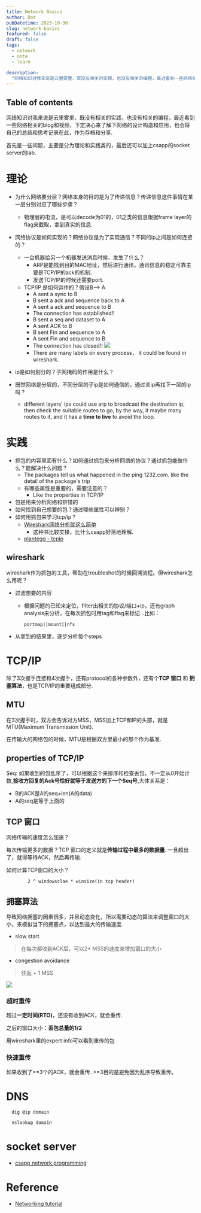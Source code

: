 ```yaml
---
title: Network Basics
author: Dot
pubDatetime: 2023-10-30
slug: network-basics
featured: false
draft: false
tags:
  - network
  - note
  - learn

description:
  "网络知识对我来说是云里雾里，既没有相关的实践，也没有相关的编程，最近看到一些网络相关的blog和视频，下定决心来了解下网络的设计构造和应用，也会将自己的总结和思考记录在此，作为存档和分享."
---
```

## Table of contents

网络知识对我来说是云里雾里，既没有相关的实践，也没有相关的编程，最近看到一些网络相关的blog和视频，下定决心来了解下网络的设计构造和应用，也会将自己的总结和思考记录在此，作为存档和分享.

首先是一些问题，主要是分为理论和实践类的，最后还可以加上csapp的socket server的lab.

# 理论
- 为什么网络要分层？网络本身的目的是为了传递信息？传递信息这件事情在某一层分别对应了哪些步骤？
  - 物理层的电流，是可以decode为01的，01之类的信息根据frame layer的flag来截取，拿到真实的信息.
- 网络协议是如何实现的？网络协议是为了实现通信？不同的ip之间是如何连接的？
  - 一台机器给另一个机器发送消息时候，发生了什么？
    - ARP是能找到目的MAC地址，然后进行通讯，通讯信息的稳定可靠主要是TCP/IP的ack的机制.
    - 发送TCP/IP的时候还需要port.
  - TCP/IP 是如何运作的？假设B--> A
    - A sent a sync to B
    - B sent a ack and sequence back to A
    - A sent a ack and sequence to B
    - The connection has established!!
    - B sent a seq and dataset to A
    - A sent ACK to B
    - B sent Fin and sequence to A
    - A sent Fin and sequence to B
    - The connection has closed!!
    ![](https://i.imgur.com/fGX0bY2.png)
    - There are many labels on every process， it could be found in wireshark.

- ip是如何划分的？子网掩码的作用是什么？
- 既然网络是分层的，不同分层的子ip是如何通信的，通过夫ip再找下一层的ip吗？
  - different layers' ips could use arp to broadcast the destination ip, then check the suitable routes to go, by the way, it maybe many routes to it, and it has a **time to live** to avoid the loop.
  
# 实践
- 抓包的内容里面有什么？如何通过抓包来分析网络的协议？通过抓包能做什么？能解决什么问题？
  - The packages tell us what happened in the ping 1232.com. like the detail of the package's trip
  - 有哪些属性是重要的，需要注意的？
    - Like the properties in TCP/IP
- 包是用来分析网络和排错的
- 如何找到自己想要的包？通过哪些属性可以辨别？
- 如何用抓包来学习tcp/ip？
  - [Wireshark网络分析就这么简单](https://book.douban.com/subject/26268767/)
    - 这种书比较实操，比什么csapp好落地理解.
  - [plantegg - tcpip](https://plantegg.github.io/2017/06/02/%E5%B0%B1%E6%98%AF%E8%A6%81%E4%BD%A0%E6%87%82TCP--%E8%BF%9E%E6%8E%A5%E5%92%8C%E6%8F%A1%E6%89%8B/)


## wireshark

wireshark作为抓包的工具，帮助在troubleshot的时候回溯流程。但wireshark怎么用呢？

- 过滤想要的内容
  - 根据问题的已知来定位，filter出相关的协议/端口+ip，还有graph analysis来分析，在每次抓包时用tag和flag来标记...比如：
  
        portmap||mount||nfs 

- 从拿到的结果里，逐步分析每个steps

# TCP/IP

除了3次握手连接和4次握手，还有protocol的各种参数外，还有个**TCP 窗口** 和 **拥塞算法**，也是TCP/IP的重要组成部分.

## MTU

在3次握手时，双方会告诉对方MSS，MSS加上TCP和IP的头部，就是MTU(Maximum Transmission Unit). 

在传输大的网络包的时候，MTU是根据双方里最小的那个作为基准.

## properties of TCP/IP

Seq: 如果收到的包乱序了，可以根据这个来排序和检查丢包，不一定从0开始计数,**接收方回复的Ack号恰好就等于发送方的下一个Seq号**,大体关系是：
  - B的ACK是A的seq+len(A的data)
  - A的seq是等于上面的

## TCP 窗口

网络传输的速度怎么加速？

每次传输更多的数据？TCP 窗口的定义就是**传输过程中最多的数据量**. 一旦超出了，就得等待ACK，然后再传输.

如何计算TCP窗口的大小？


            2 ^ windowsclae * winsize(in tcp header)

## 拥塞算法

导致网络拥塞的因素很多，并且动态变化，所以需要动态的算法来调整窗口的大小，来模拟当下的拥塞点，以达到最大的传输速度.

- slow start

> 在每次都收到ACK后，可以2* MSS的速度来增加窗口的大小

- congestion avoidance

> 往返 + 1 MSS

![](https://i.imgur.com/opOso2M.png)
### 超时重传

超过**一定时间(RTO)**，还没有收到ACK，就会重传.

之后的窗口大小：**丢包总量的1/2**

用wireshark里的expert info可以看到重传的包

### 快速重传

如果收到了>=3个的ACK，就会重传. >=3目的是避免因为乱序导致重传。



# DNS

      dig @ip domain 

      nslookup domain 


# socket server
- [csapp network programming](https://www.youtube.com/watch?v=OynSMXfNtiM&list=PL22J-I2Pi-Gf0s1CGDVtt4vuvlyjLxfem&index=21)

# Reference
- [Networking tutorial](https://www.youtube.com/playlist?list=PLowKtXNTBypH19whXTVoG3oKSuOcw_XeW)